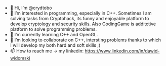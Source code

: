 - 👋 Hi, I’m @crydtobo
- 👀 I’m interested in programming, especially in C++. Sometimes I am solving tasks from Cryptohack, its funny and enjoyable platform to develop cryptology and security skills. 
Also CodingGame is additctive platform to solve programming problems.
- 🌱 I’m currently learning C++ and OpenGL.
- 💞️ I’m looking to collaborate on C++, intersting problems thanks to which I will develop my both hard and soft skills ;)
- 📫 How to reach me -> my linkedin: https://www.linkedin.com/in/dawid-widomski

<!---
At present I have three repositories. One of them consist tasks from cryptohack (only a few, maybe it will make more avaiable in the future )  ;)
second -> tasks from Advent of Code 2020
third  -> coding game tasks
Enjoy
  David
--->
